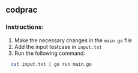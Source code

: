 ## codprac

### Instructions:

1. Make the necessary changes in the `main.go` file
2. Add the input testcase in `input.txt`
3. Run the following command:
```bash
  cat input.txt | go run main.go  
```